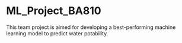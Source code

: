 # ML_Project_BA810
This team project is aimed for developing a best-performing machine learning model to predict water potability.
